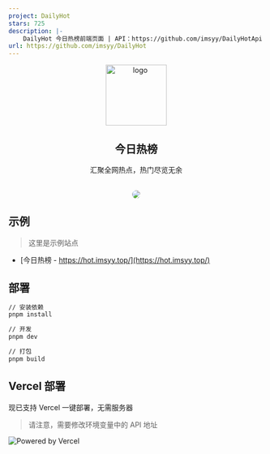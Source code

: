 ```yaml
---
project: DailyHot
stars: 725
description: |-
    DailyHot 今日热榜前端页面 | API：https://github.com/imsyy/DailyHotApi
url: https://github.com/imsyy/DailyHot
---
```


<div align="center">
<img alt="logo" height="120" src="./public/favicon.png" width="120"/>
<h2>今日热榜</h2>
<p>汇聚全网热点，热门尽览无余</p>
<br />
<img src="./screenshots/main.jpg" style="border-radius: 16px" />
</div>


## 示例

> 这里是示例站点

- [今日热榜 - https://hot.imsyy.top/](https://hot.imsyy.top/)


## 部署

```bash
// 安装依赖
pnpm install

// 开发
pnpm dev

// 打包
pnpm build
```

## Vercel 部署

现已支持 Vercel 一键部署，无需服务器

> 请注意，需要修改环境变量中的 API 地址

![Powered by Vercel](./public/ico/powered-by-vercel.svg)

